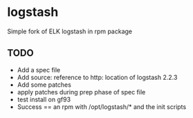 # logstash
Simple fork of ELK logstash in rpm package

## TODO

- Add a spec file
- Add source: reference to http: location of logstash 2.2.3
- Add some patches
- apply patches during prep phase of spec file
- test install on gf93
- Success == an rpm with /opt/logstash/* and the init scripts
